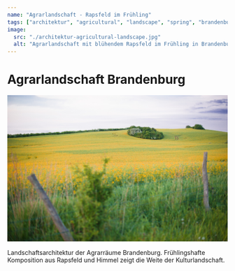 ```yaml
---
name: "Agrarlandschaft - Rapsfeld im Frühling"
tags: ["architektur", "agricultural", "landscape", "spring", "brandenburg"]
image:
  src: "./architektur-agricultural-landscape.jpg"
  alt: "Agrarlandschaft mit blühendem Rapsfeld im Frühling in Brandenburg"
---
```


# Agrarlandschaft Brandenburg
![Agrarlandschaft Brandenburg](./architektur-agricultural-landscape.jpg)

Landschaftsarchitektur der Agrarräume Brandenburg. Frühlingshafte Komposition aus Rapsfeld und Himmel zeigt die Weite der Kulturlandschaft.